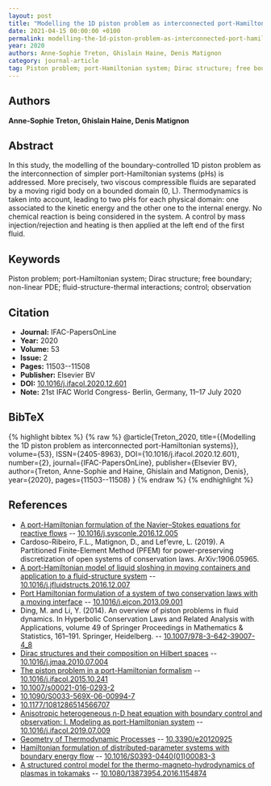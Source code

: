```yaml
---
layout: post
title: "Modelling the 1D piston problem as interconnected port-Hamiltonian systems"
date: 2021-04-15 00:00:00 +0100
permalink: modelling-the-1d-piston-problem-as-interconnected-port-hamiltonian-systems
year: 2020
authors: Anne-Sophie Treton, Ghislain Haine, Denis Matignon
category: journal-article
tag: Piston problem; port-Hamiltonian system; Dirac structure; free boundary; non-linear PDE; fluid-structure-thermal interactions; control; observation
---
```

 
## Authors
**Anne-Sophie Treton, Ghislain Haine, Denis Matignon**
 
## Abstract
In this study, the modelling of the boundary-controlled 1D piston problem as the interconnection of simpler port-Hamiltonian systems (pHs) is addressed. More precisely, two viscous compressible fluids are separated by a moving rigid body on a bounded domain (0, L). Thermodynamics is taken into account, leading to two pHs for each physical domain: one associated to the kinetic energy and the other one to the internal energy. No chemical reaction is being considered in the system. A control by mass injection/rejection and heating is then applied at the left end of the first fluid.
 
## Keywords
Piston problem; port-Hamiltonian system; Dirac structure; free boundary; non-linear PDE; fluid-structure-thermal interactions; control; observation
 
## Citation
- **Journal:** IFAC-PapersOnLine
- **Year:** 2020
- **Volume:** 53
- **Issue:** 2
- **Pages:** 11503--11508
- **Publisher:** Elsevier BV
- **DOI:** [10.1016/j.ifacol.2020.12.601](https://doi.org/10.1016/j.ifacol.2020.12.601)
- **Note:** 21st IFAC World Congress- Berlin, Germany, 11–17 July 2020
 
## BibTeX
{% highlight bibtex %}
{% raw %}
@article{Treton_2020,
  title={{Modelling the 1D piston problem as interconnected port-Hamiltonian systems}},
  volume={53},
  ISSN={2405-8963},
  DOI={10.1016/j.ifacol.2020.12.601},
  number={2},
  journal={IFAC-PapersOnLine},
  publisher={Elsevier BV},
  author={Treton, Anne-Sophie and Haine, Ghislain and Matignon, Denis},
  year={2020},
  pages={11503--11508}
}
{% endraw %}
{% endhighlight %}
 
## References
- [A port-Hamiltonian formulation of the Navier–Stokes equations for reactive flows](a-port-hamiltonian-formulation-of-the-navier-stokes-equations-for-reactive-flows) -- [10.1016/j.sysconle.2016.12.005](https://doi.org/10.1016/j.sysconle.2016.12.005)
- Cardoso-Ribeiro, F.L., Matignon, D., and Lef‘evre, L. (2019). A Partitioned Finite-Element Method (PFEM) for power-preserving discretization of open systems of conservation laws. ArXiv:1906.05965.
- [A port-Hamiltonian model of liquid sloshing in moving containers and application to a fluid-structure system](a-port-hamiltonian-model-of-liquid-sloshing-in-moving-containers-and-application-to-a-fluid-structure-system) -- [10.1016/j.jfluidstructs.2016.12.007](https://doi.org/10.1016/j.jfluidstructs.2016.12.007)
- [Port Hamiltonian formulation of a system of two conservation laws with a moving interface](port-hamiltonian-formulation-of-a-system-of-two-conservation-laws-with-a-moving-interface) -- [10.1016/j.ejcon.2013.09.001](https://doi.org/10.1016/j.ejcon.2013.09.001)
- Ding, M. and Li, Y. (2014). An overview of piston problems in fluid dynamics. In Hyperbolic Conservation Laws and Related Analysis with Applications, volume 49 of Springer Proceedings in Mathematics & Statistics, 161–191. Springer, Heidelberg. -- [10.1007/978-3-642-39007-4_8](https://doi.org/10.1007/978-3-642-39007-4_8)
- [Dirac structures and their composition on Hilbert spaces](dirac-structures-and-their-composition-on-hilbert-spaces) -- [10.1016/j.jmaa.2010.07.004](https://doi.org/10.1016/j.jmaa.2010.07.004)
- [The piston problem in a port-Hamiltonian formalism](the-piston-problem-in-a-port-hamiltonian-formalism) -- [10.1016/j.ifacol.2015.10.241](https://doi.org/10.1016/j.ifacol.2015.10.241)
- [10.1007/s00021-016-0293-2](https://doi.org/10.1007/s00021-016-0293-2)
- [10.1090/S0033-569X-06-00994-7](https://doi.org/10.1090/S0033-569X-06-00994-7)
- [10.1177/1081286514566707](https://doi.org/10.1177/1081286514566707)
- [Anisotropic heterogeneous n-D heat equation with boundary control and observation: I. Modeling as port-Hamiltonian system](anisotropic-heterogeneous-n-d-heat-equation-with-boundary-control-and-observation-i-modeling-as-port-hamiltonian-system) -- [10.1016/j.ifacol.2019.07.009](https://doi.org/10.1016/j.ifacol.2019.07.009)
- [Geometry of Thermodynamic Processes](geometry-of-thermodynamic-processes) -- [10.3390/e20120925](https://doi.org/10.3390/e20120925)
- [Hamiltonian formulation of distributed-parameter systems with boundary energy flow](hamiltonian-formulation-of-distributed-parameter-systems-with-boundary-energy-flow) -- [10.1016/S0393-0440(01)00083-3](https://doi.org/10.1016/S0393-0440(01)00083-3)
- [A structured control model for the thermo-magneto-hydrodynamics of plasmas in tokamaks](a-structured-control-model-for-the-thermo-magneto-hydrodynamics-of-plasmas-in-tokamaks) -- [10.1080/13873954.2016.1154874](https://doi.org/10.1080/13873954.2016.1154874)


